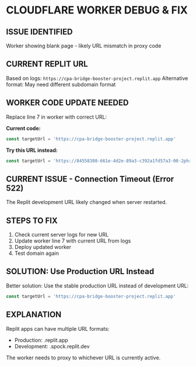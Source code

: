 # CLOUDFLARE WORKER DEBUG & FIX

## ISSUE IDENTIFIED
Worker showing blank page - likely URL mismatch in proxy code

## CURRENT REPLIT URL
Based on logs: `https://cpa-bridge-booster-project.replit.app`
Alternative format: May need different subdomain format

## WORKER CODE UPDATE NEEDED
Replace line 7 in worker with correct URL:

**Current code:**
```javascript
const targetUrl = 'https://cpa-bridge-booster-project.replit.app'
```

**Try this URL instead:**
```javascript
const targetUrl = 'https://84558308-661e-4d2e-89a3-c392a1fd57a3-00-2phr21a0sgnke.spock.replit.dev'
```

## CURRENT ISSUE - Connection Timeout (Error 522)
The Replit development URL likely changed when server restarted.

## STEPS TO FIX
1. Check current server logs for new URL
2. Update worker line 7 with current URL from logs
3. Deploy updated worker
4. Test domain again

## SOLUTION: Use Production URL Instead
Better solution: Use the stable production URL instead of development URL:
```javascript
const targetUrl = 'https://cpa-bridge-booster-project.replit.app'
```

## EXPLANATION
Replit apps can have multiple URL formats:
- Production: .replit.app
- Development: .spock.replit.dev 

The worker needs to proxy to whichever URL is currently active.